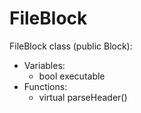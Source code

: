 # FileBlock

FileBlock class (public Block):
- Variables:
  + bool executable
- Functions:
  + virtual parseHeader()

